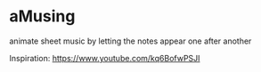 # aMusing
animate sheet music by letting the notes appear one after another

Inspiration: https://www.youtube.com/kq6BofwPSJI
